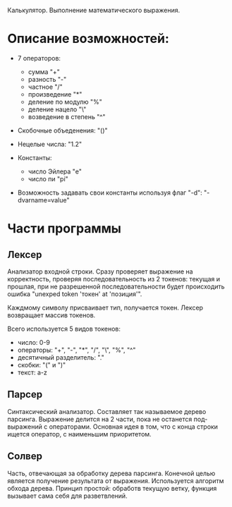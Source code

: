 Калькулятор. Выполнение математического выражения.

# Описание возможностей:
+ 7 операторов:

    - сумма "+"
    - разность "-"
    - частное "/"
    - произведение "*"
    - деление по модулю "%"
    - деление нацело "\\"
    - возведение в степень "^"

+ Скобочные объеденения: "()"
+ Нецелые числа: "1.2"
+ Константы:
    - число Эйлера "e"
    - число пи "pi"
+ Возможность задавать свои константы используя флаг "-d": "-dvarname=value"

# Части программы

## Лексер
Анализатор входной строки. Сразу проверяет выражение на корректность, проверяя последовательность из 2 токенов: текущая и прошлая, при не разрешенной последовательности будет происходить ошибка "unexped token 'токен' at 'позиция'". 

Каждмому символу присваивает тип, получается токен. Лексер возвращает массив токенов.

Всего используется 5 видов токенов:
+ число: 0-9
+ операторы: "+", "-", "*", "/", "\\", "%", "^"
+ десятичный разделитель: "."
+ скобки: "(" и ")"
+ текст: a-z

## Парсер
Синтаксический анализатор. Составляет так называемое дерево парсинга. Выражение делится на 2 части, пока не останется под-выражений с операторами. Основная идея в том, что с конца строки ищется оператор, с наименьшим приоритетом.

## Солвер
Часть, отвечающая за обработку дерева парсинга. Конечной целью является получение результата от выражения. Используется алгоритм обхода дерева.
Принцип простой: обработв текущую ветку, функция вызывает сама себя для разветвлений.